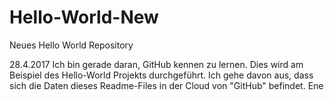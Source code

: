 
# Hello-World-New
Neues Hello World Repository

28.4.2017
Ich bin gerade daran, GitHub kennen zu lernen. Dies wird am Beispiel des Hello-World Projekts durchgeführt.
Ich gehe davon aus, dass sich die Daten dieses Readme-Files in der Cloud von "GitHub" befindet.
Ene
